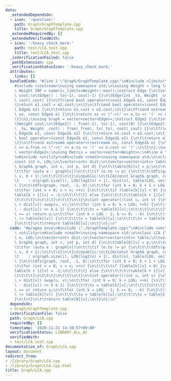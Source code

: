 ```yaml
---
data:
  _extendedDependsOn:
  - icon: ':question:'
    path: Graph/GraphTemplate.cpp
    title: Graph/GraphTemplate.cpp
  _extendedRequiredBy: []
  _extendedVerifiedWith:
  - icon: ':heavy_check_mark:'
    path: test/LCA.test.cpp
    title: test/LCA.test.cpp
  _isVerificationFailed: false
  _pathExtension: cpp
  _verificationStatusIcon: ':heavy_check_mark:'
  attributes:
    links: []
  bundledCode: "#line 2 \"Graph/GraphTemplate.cpp\"\n#include <limits>\n#include <vector>\n\
    #include <iostream>\nusing namespace std;\n\nusing Weight = long long;\nconstexpr\
    \ Weight INF = numeric_limits<Weight>::max();\nstruct Edge {\n\tint to;\n\tWeight\
    \ cost;\n\tEdge() : to(-1), cost(-1) {}\n\tEdge(int _to, Weight _cost = 1) : to(_to),\
    \ cost(_cost) {}\n\tfriend bool operator<(const Edge& e1, const Edge& e2) {\n\t\
    \treturn e1.cost < e2.cost;\n\t}\n\tfriend bool operator>(const Edge& e1, const\
    \ Edge& e2) {\n\t\treturn e1.cost > e2.cost;\n\t}\n\tfriend ostream& operator<<(ostream&\
    \ os, const Edge& e) {\n\t\treturn os << \"->\" << e.to << '(' << e.cost << ')';\n\
    \t}\n};\nusing Graph = vector<vector<Edge>>;\nstruct Edge2 {\n\tint from, to;\n\
    \tWeight cost;\n\tEdge2() : from(-1), to(-1), cost(0) {}\n\tEdge2(int _from, int\
    \ _to, Weight _cost) : from(_from), to(_to), cost(_cost) {}\n\tfriend bool operator<(const\
    \ Edge2& e1, const Edge2& e2) {\n\t\treturn e1.cost < e2.cost;\n\t}\n\tfriend\
    \ bool operator>(const Edge2& e1, const Edge2& e2) {\n\t\treturn e1.cost > e2.cost;\n\
    \t}\n\tfriend ostream& operator<<(ostream& os, const Edge2& e) {\n\t\treturn os\
    \ << e.from << \"->\" << e.to << '(' << e.cost << ')';\n\t}\n};\nusing Edges =\
    \ vector<Edge2>;\nusing Matrix = vector<vector<Weight>>;\n#line 4 \"Graph/LCA.cpp\"\
    \n#include <utility>\n#include <cmath>\nusing namespace std;\n\nclass LCA {\n\t\
    const int n, LOG;\n\tvector<int> dist;\n\tvector<vector<int>> table;\n\tvoid dfs(const\
    \ Graph& graph, int v, int p, int d) {\n\t\ttable[0][v] = p;\n\t\tdist[v] = d;\n\
    \t\tfor (auto e : graph[v])\n\t\t\tif (e.to != p) {\n\t\t\t\tdfs(graph, e.to,\
    \ v, d + 1);\n\t\t\t}\n\t}\n\npublic:\n\tLCA(const Graph& graph, const int root)\n\
    \t    : n(graph.size()), LOG(log2(n) + 1), dist(n), table(LOG, vector<int>(n))\
    \ {\n\t\tdfs(graph, root, -1, 0);\n\t\tfor (int k = 0; k + 1 < LOG; ++k) {\n\t\
    \t\tfor (int v = 0; v < n; ++v) {\n\t\t\t\tif (table[k][v] < 0) {\n\t\t\t\t\t\
    table[k + 1][v] = -1;\n\t\t\t\t} else {\n\t\t\t\t\ttable[k + 1][v] = table[k][table[k][v]];\n\
    \t\t\t\t}\n\t\t\t}\n\t\t}\n\t}\n\tint operator()(int u, int v) {\n\t\tif (dist[u]\
    \ > dist[v]) swap(u, v);\n\t\tfor (int k = 0; k < LOG; ++k) {\n\t\t\tif ((dist[v]\
    \ - dist[u]) >> k & 1) {\n\t\t\t\tv = table[k][v];\n\t\t\t}\n\t\t}\n\t\tif (u\
    \ == v) return u;\n\t\tfor (int k = LOG - 1; k >= 0; --k) {\n\t\t\tif (table[k][u]\
    \ != table[k][v]) {\n\t\t\t\tu = table[k][u];\n\t\t\t\tv = table[k][v];\n\t\t\t\
    }\n\t\t}\n\t\treturn table[0][u];\n\t}\n};\n"
  code: "#pragma once\n#include \"./GraphTemplate.cpp\"\n#include <vector>\n#include\
    \ <utility>\n#include <cmath>\nusing namespace std;\n\nclass LCA {\n\tconst int\
    \ n, LOG;\n\tvector<int> dist;\n\tvector<vector<int>> table;\n\tvoid dfs(const\
    \ Graph& graph, int v, int p, int d) {\n\t\ttable[0][v] = p;\n\t\tdist[v] = d;\n\
    \t\tfor (auto e : graph[v])\n\t\t\tif (e.to != p) {\n\t\t\t\tdfs(graph, e.to,\
    \ v, d + 1);\n\t\t\t}\n\t}\n\npublic:\n\tLCA(const Graph& graph, const int root)\n\
    \t    : n(graph.size()), LOG(log2(n) + 1), dist(n), table(LOG, vector<int>(n))\
    \ {\n\t\tdfs(graph, root, -1, 0);\n\t\tfor (int k = 0; k + 1 < LOG; ++k) {\n\t\
    \t\tfor (int v = 0; v < n; ++v) {\n\t\t\t\tif (table[k][v] < 0) {\n\t\t\t\t\t\
    table[k + 1][v] = -1;\n\t\t\t\t} else {\n\t\t\t\t\ttable[k + 1][v] = table[k][table[k][v]];\n\
    \t\t\t\t}\n\t\t\t}\n\t\t}\n\t}\n\tint operator()(int u, int v) {\n\t\tif (dist[u]\
    \ > dist[v]) swap(u, v);\n\t\tfor (int k = 0; k < LOG; ++k) {\n\t\t\tif ((dist[v]\
    \ - dist[u]) >> k & 1) {\n\t\t\t\tv = table[k][v];\n\t\t\t}\n\t\t}\n\t\tif (u\
    \ == v) return u;\n\t\tfor (int k = LOG - 1; k >= 0; --k) {\n\t\t\tif (table[k][u]\
    \ != table[k][v]) {\n\t\t\t\tu = table[k][u];\n\t\t\t\tv = table[k][v];\n\t\t\t\
    }\n\t\t}\n\t\treturn table[0][u];\n\t}\n};\n"
  dependsOn:
  - Graph/GraphTemplate.cpp
  isVerificationFile: false
  path: Graph/LCA.cpp
  requiredBy: []
  timestamp: '2020-11-21 14:30:57+09:00'
  verificationStatus: LIBRARY_ALL_AC
  verifiedWith:
  - test/LCA.test.cpp
documentation_of: Graph/LCA.cpp
layout: document
redirect_from:
- /library/Graph/LCA.cpp
- /library/Graph/LCA.cpp.html
title: Graph/LCA.cpp
---
```

